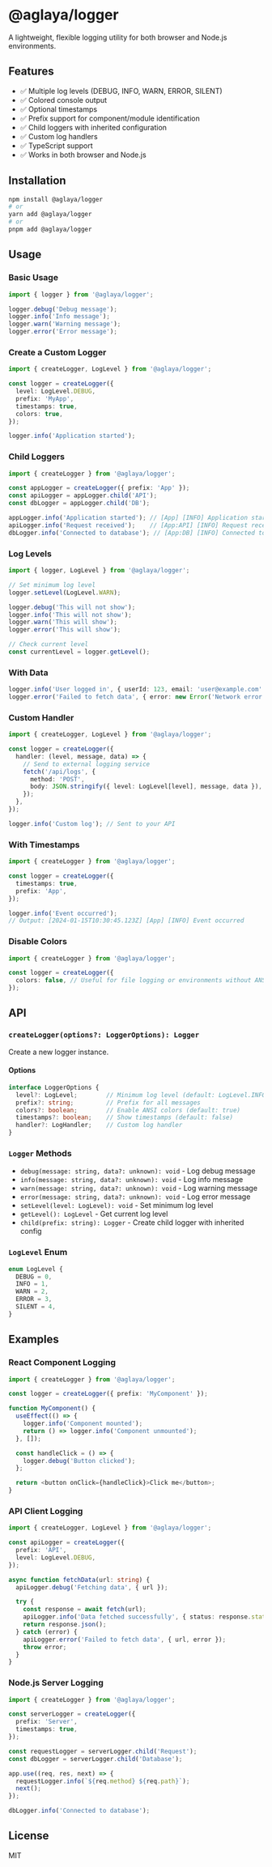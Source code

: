 # @aglaya/logger

A lightweight, flexible logging utility for both browser and Node.js environments.

## Features

- ✅ Multiple log levels (DEBUG, INFO, WARN, ERROR, SILENT)
- ✅ Colored console output
- ✅ Optional timestamps
- ✅ Prefix support for component/module identification
- ✅ Child loggers with inherited configuration
- ✅ Custom log handlers
- ✅ TypeScript support
- ✅ Works in both browser and Node.js

## Installation

```bash
npm install @aglaya/logger
# or
yarn add @aglaya/logger
# or
pnpm add @aglaya/logger
```

## Usage

### Basic Usage

```typescript
import { logger } from '@aglaya/logger';

logger.debug('Debug message');
logger.info('Info message');
logger.warn('Warning message');
logger.error('Error message');
```

### Create a Custom Logger

```typescript
import { createLogger, LogLevel } from '@aglaya/logger';

const logger = createLogger({
  level: LogLevel.DEBUG,
  prefix: 'MyApp',
  timestamps: true,
  colors: true,
});

logger.info('Application started');
```

### Child Loggers

```typescript
import { createLogger } from '@aglaya/logger';

const appLogger = createLogger({ prefix: 'App' });
const apiLogger = appLogger.child('API');
const dbLogger = appLogger.child('DB');

appLogger.info('Application started'); // [App] [INFO] Application started
apiLogger.info('Request received');    // [App:API] [INFO] Request received
dbLogger.info('Connected to database'); // [App:DB] [INFO] Connected to database
```

### Log Levels

```typescript
import { logger, LogLevel } from '@aglaya/logger';

// Set minimum log level
logger.setLevel(LogLevel.WARN);

logger.debug('This will not show');
logger.info('This will not show');
logger.warn('This will show');
logger.error('This will show');

// Check current level
const currentLevel = logger.getLevel();
```

### With Data

```typescript
logger.info('User logged in', { userId: 123, email: 'user@example.com' });
logger.error('Failed to fetch data', { error: new Error('Network error') });
```

### Custom Handler

```typescript
import { createLogger, LogLevel } from '@aglaya/logger';

const logger = createLogger({
  handler: (level, message, data) => {
    // Send to external logging service
    fetch('/api/logs', {
      method: 'POST',
      body: JSON.stringify({ level: LogLevel[level], message, data }),
    });
  },
});

logger.info('Custom log'); // Sent to your API
```

### With Timestamps

```typescript
import { createLogger } from '@aglaya/logger';

const logger = createLogger({
  timestamps: true,
  prefix: 'App',
});

logger.info('Event occurred');
// Output: [2024-01-15T10:30:45.123Z] [App] [INFO] Event occurred
```

### Disable Colors

```typescript
import { createLogger } from '@aglaya/logger';

const logger = createLogger({
  colors: false, // Useful for file logging or environments without ANSI support
});
```

## API

### `createLogger(options?: LoggerOptions): Logger`

Create a new logger instance.

#### Options

```typescript
interface LoggerOptions {
  level?: LogLevel;        // Minimum log level (default: LogLevel.INFO)
  prefix?: string;         // Prefix for all messages
  colors?: boolean;        // Enable ANSI colors (default: true)
  timestamps?: boolean;    // Show timestamps (default: false)
  handler?: LogHandler;    // Custom log handler
}
```

### `Logger` Methods

- `debug(message: string, data?: unknown): void` - Log debug message
- `info(message: string, data?: unknown): void` - Log info message
- `warn(message: string, data?: unknown): void` - Log warning message
- `error(message: string, data?: unknown): void` - Log error message
- `setLevel(level: LogLevel): void` - Set minimum log level
- `getLevel(): LogLevel` - Get current log level
- `child(prefix: string): Logger` - Create child logger with inherited config

### `LogLevel` Enum

```typescript
enum LogLevel {
  DEBUG = 0,
  INFO = 1,
  WARN = 2,
  ERROR = 3,
  SILENT = 4,
}
```

## Examples

### React Component Logging

```typescript
import { createLogger } from '@aglaya/logger';

const logger = createLogger({ prefix: 'MyComponent' });

function MyComponent() {
  useEffect(() => {
    logger.info('Component mounted');
    return () => logger.info('Component unmounted');
  }, []);

  const handleClick = () => {
    logger.debug('Button clicked');
  };

  return <button onClick={handleClick}>Click me</button>;
}
```

### API Client Logging

```typescript
import { createLogger, LogLevel } from '@aglaya/logger';

const apiLogger = createLogger({
  prefix: 'API',
  level: LogLevel.DEBUG,
});

async function fetchData(url: string) {
  apiLogger.debug('Fetching data', { url });

  try {
    const response = await fetch(url);
    apiLogger.info('Data fetched successfully', { status: response.status });
    return response.json();
  } catch (error) {
    apiLogger.error('Failed to fetch data', { url, error });
    throw error;
  }
}
```

### Node.js Server Logging

```typescript
import { createLogger } from '@aglaya/logger';

const serverLogger = createLogger({
  prefix: 'Server',
  timestamps: true,
});

const requestLogger = serverLogger.child('Request');
const dbLogger = serverLogger.child('Database');

app.use((req, res, next) => {
  requestLogger.info(`${req.method} ${req.path}`);
  next();
});

dbLogger.info('Connected to database');
```

## License

MIT
